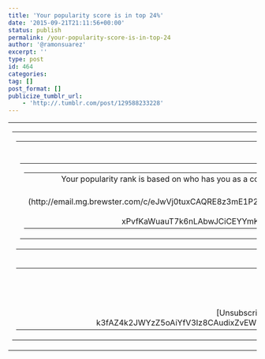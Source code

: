```yaml
---
title: 'Your popularity score is in top 24%'
date: '2015-09-21T21:11:56+00:00'
status: publish
permalink: /your-popularity-score-is-in-top-24
author: '@ramonsuarez'
excerpt: ''
type: post
id: 464
categories:
tag: []
post_format: []
publicize_tumblr_url:
    - 'http://.tumblr.com/post/129588233228'
---
```

<table border="0" cellpadding="0" cellspacing="0" width="100%"><tbody><tr align="center"><td align="center"><table border="0" cellpadding="0" cellspacing="0"><tbody><tr><td align="center"><table border="0" cellpadding="0" cellspacing="0" width="382"><tbody><tr><td align="center">![](https://www.brewster.com/assets/sharing-email/logo-name-email.png)</td></tr><tr><td align="center"><table border="0" cellpadding="0" cellspacing="0" width="380"><tbody><tr><td align="center"><table border="0" cellpadding="0" cellspacing="0" width="310"><tbody><tr><td align="center">Your popularity rank is based on who has you as a contact. See how you compare to others. Click below to check out your rank and see the emails and phone numbers people have for you.

</td></tr><tr><td align="center">[See Your Popularity Rank](http://email.mg.brewster.com/c/eJwVj0tuxCAQRE8z3mE1P2MvvMgm17AaaHtIZgxqsKzcPoxUeou3qaq4gvQWcUirnQAmM3urFoDN4i71HqKR4OKOQTlrtV3cw0DhHAVXwVKNb0yv4bmaOYAmrzVFt8vJd-AsjTEA3sWAw2t9tlbqQ3891HcPljJ6prs24jHkd1cp0tlS-xPvfKaWuauT7k6nLAbwJCiCEYYmK9BDFG6xapagtPJh4PXG32uWitNP_ozMtY135liYav1UDG0tuVwv5F6y1ZCZusLjYDqwUdzSueeO1u9doaV8_gOaJ1vB)</td></tr></tbody></table>

</td></tr></tbody></table>

</td></tr></tbody></table>

</td></tr><tr align="center"><td align="center"><table border="0" cellpadding="0" cellspacing="0" width="382"><tbody><tr><td align="center">![Brewster Logo](https://app.brewster.com/images/assets/email/footer-logo.png)</td></tr><tr><td align="center">Who You Know is Who You Are</td></tr><tr><td align="center">11 East 4th St. #2F New York, NY 10003</td></tr><tr><td align="center">[Unsubscribe](http://email.mg.brewster.com/u/eJwVzEEOgyAQBdDTyE7zQUZwwcKTNCMjqW0NZrDx-k3fAZ4k2JWYzZ5oAiYfV3Iz8CAudixZvEWQwtkFopHm0HmcWqXX1qt1w8H7xzwTKMw2FxnXEqlwjEHiBh_gAWGQ0XTz-xut0_1V_0dt13BXlVO31oZcD3Olzi0_cvMqhw)</td></tr></tbody></table>

</td></tr></tbody></table>

</td></tr></tbody></table>